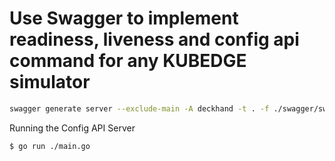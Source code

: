 # Use Swagger to implement readiness, liveness and config api command for any KUBEDGE simulator

```bash
swagger generate server --exclude-main -A deckhand -t . -f ./swagger/swagger.yml
```

Running the Config API Server

```bash
$ go run ./main.go
```
